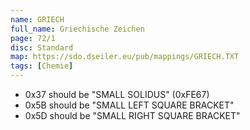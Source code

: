 ```yaml
---
name: GRIECH
full_name: Griechische Zeichen
page: 72/1
disc: Standard
map: https://sdo.dseiler.eu/pub/mappings/GRIECH.TXT
tags: [Chemie]
---
```


- 0x37 should be "SMALL SOLIDUS" (0xFE67)
- 0x5B should be "SMALL LEFT SQUARE BRACKET"
- 0x5D should be "SMALL RIGHT SQUARE BRACKET"

